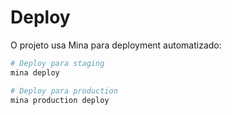 # Deploy

O projeto usa Mina para deployment automatizado:

```bash
# Deploy para staging
mina deploy

# Deploy para production
mina production deploy
```
